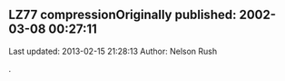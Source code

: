 ## LZ77 compressionOriginally published: 2002-03-08 00:27:11 
Last updated: 2013-02-15 21:28:13 
Author: Nelson Rush 
 
.